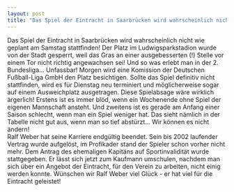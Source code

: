 ```yaml
---
layout: post
title: "Das Spiel der Eintracht in Saarbrücken wird wahrscheinlich nicht wie geplant am Samstag stattfinden!"
---
```


Das Spiel der Eintracht in Saarbrücken wird wahrscheinlich nicht wie geplant am Samstag stattfinden! Der Platz im Ludwigsparkstadion wurde von der Stadt gesperrt, weil das Gras an einer ausgebesserten (!) Stelle vor einem Tor nicht richtig angewachsen sei! Und so was erlebt man in der 2. Bundesliga... Unfassbar! Morgen wird eine Komission der Deutschen Fußball-Liga GmbH den Platz besichtigen. Sollte das Spiel definitiv nicht stattfinden, wird es für Dienstag neu terminiert und möglicherweise sogar auf einem Ausweichplatz ausgetragen. Diese Spielabsage wäre wirklich ärgerlich! Erstens ist es immer blöd, wenn ein Wochenende ohne Spiel der eigenen Mannschaft ansteht. Und zweitens ist es gerade am Anfang einer Saison schlecht, wenn man ein Spiel weniger hat. Das sieht nämlich in der Tabelle nicht gut aus, wenn man so tief abstürzt... Wir können es nicht ändern!  
Ralf Weber hat seine Karriere endgültig beendet. Sein bis 2002 laufender Vertrag wurde aufgelöst, im Profikader stand der Spieler schon vorher nicht mehr. Dem Antrag des ehemaligen Kapitäns auf Sportinvalidität wurde stattgegeben. Er lässt sich jetzt zum Kaufmann umschulen, nachdem man sich über ein Angebot der Eintracht, für den Verein zu arbeiten, nicht einig werden konnte. Wünschen wir Ralf Weber viel Glück - er hat viel für die Eintracht geleistet!
